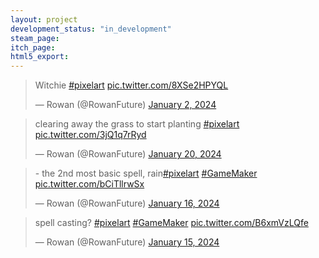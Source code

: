 ```yaml
---
layout: project
development_status: "in_development"
steam_page: 
itch_page: 
html5_export:
---
```


<blockquote class="twitter-tweet" data-media-max-width="560"><p lang="en" dir="ltr">Witchie <a href="https://twitter.com/hashtag/pixelart?src=hash&amp;ref_src=twsrc%5Etfw">#pixelart</a> <a href="https://t.co/8XSe2HPYQL">pic.twitter.com/8XSe2HPYQL</a></p>&mdash; Rowan (@RowanFuture) <a href="https://twitter.com/RowanFuture/status/1741990646594879873?ref_src=twsrc%5Etfw">January 2, 2024</a></blockquote> <script async src="https://platform.twitter.com/widgets.js" charset="utf-8"></script>

<blockquote class="twitter-tweet" data-media-max-width="560"><p lang="en" dir="ltr">clearing away the grass to start planting <a href="https://twitter.com/hashtag/pixelart?src=hash&amp;ref_src=twsrc%5Etfw">#pixelart</a> <a href="https://t.co/3jQ1q7rRyd">pic.twitter.com/3jQ1q7rRyd</a></p>&mdash; Rowan (@RowanFuture) <a href="https://twitter.com/RowanFuture/status/1748532881549361609?ref_src=twsrc%5Etfw">January 20, 2024</a></blockquote> <script async src="https://platform.twitter.com/widgets.js" charset="utf-8"></script>

<blockquote class="twitter-tweet" data-media-max-width="560"><p lang="en" dir="ltr">- the 2nd most basic spell, rain<a href="https://twitter.com/hashtag/pixelart?src=hash&amp;ref_src=twsrc%5Etfw">#pixelart</a> <a href="https://twitter.com/hashtag/GameMaker?src=hash&amp;ref_src=twsrc%5Etfw">#GameMaker</a> <a href="https://t.co/bCiTllrwSx">pic.twitter.com/bCiTllrwSx</a></p>&mdash; Rowan (@RowanFuture) <a href="https://twitter.com/RowanFuture/status/1747326573869494357?ref_src=twsrc%5Etfw">January 16, 2024</a></blockquote> <script async src="https://platform.twitter.com/widgets.js" charset="utf-8"></script>

<blockquote class="twitter-tweet" data-media-max-width="560"><p lang="en" dir="ltr">spell casting? <a href="https://twitter.com/hashtag/pixelart?src=hash&amp;ref_src=twsrc%5Etfw">#pixelart</a> <a href="https://twitter.com/hashtag/GameMaker?src=hash&amp;ref_src=twsrc%5Etfw">#GameMaker</a> <a href="https://t.co/B6xmVzLQfe">pic.twitter.com/B6xmVzLQfe</a></p>&mdash; Rowan (@RowanFuture) <a href="https://twitter.com/RowanFuture/status/1746702892461859214?ref_src=twsrc%5Etfw">January 15, 2024</a></blockquote> <script async src="https://platform.twitter.com/widgets.js" charset="utf-8"></script>